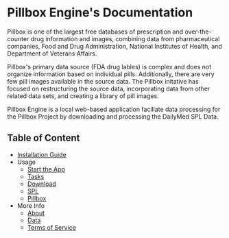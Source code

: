 # Pillbox Engine's Documentation

Pillbox is one of the largest free databases of prescription and over-the-counter drug information and images, combining data from pharmaceutical companies, Food and Drug Administration, National Institutes of Health, and Department of Veterans Affairs.

Pillbox's primary data source (FDA drug lables) is complex and does not organize information based on individual pills. Additionally, there are very few pill images available in the source data. The Pillbox initative has focused on restructuring the source data, incorporating data from other related data sets, and creating a library of pill images.

Pillbox Engine is a local web-based application faciliate data processing for the Pillbox Project by downloading and processing the DailyMed SPL Data.

## Table of Content

- [Installation Guide](install.md)
- Usage
    - [Start the App](usage/start.md)
    - [Tasks](usage/tasks.md)
    - [Download](usage/download.md)
    - [SPL](usage/spl.md)
    - [Pillbox](usage/pillbox.md)
- More Info
    - [About](about.md)
    - [Data](data.md)
    - [Terms of Service](terms.md)
